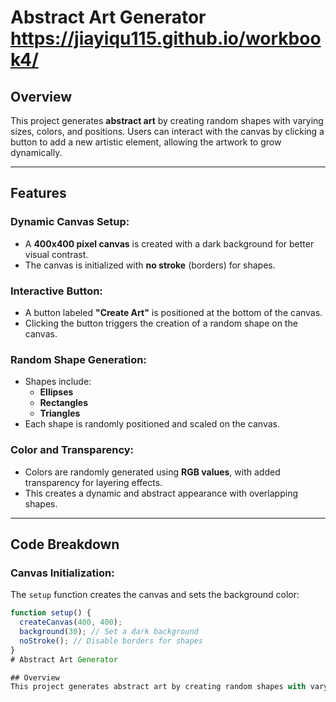 # Abstract Art Generator https://jiayiqu115.github.io/workbook4/

## Overview
This project generates **abstract art** by creating random shapes with varying sizes, colors, and positions. Users can interact with the canvas by clicking a button to add a new artistic element, allowing the artwork to grow dynamically.

---

## Features

### Dynamic Canvas Setup:
- A **400x400 pixel canvas** is created with a dark background for better visual contrast.
- The canvas is initialized with **no stroke** (borders) for shapes.

### Interactive Button:
- A button labeled **"Create Art"** is positioned at the bottom of the canvas.
- Clicking the button triggers the creation of a random shape on the canvas.

### Random Shape Generation:
- Shapes include:
  - **Ellipses**
  - **Rectangles**
  - **Triangles**
- Each shape is randomly positioned and scaled on the canvas.

### Color and Transparency:
- Colors are randomly generated using **RGB values**, with added transparency for layering effects.
- This creates a dynamic and abstract appearance with overlapping shapes.

---

## Code Breakdown

### Canvas Initialization:
The `setup` function creates the canvas and sets the background color:

```javascript
function setup() {
  createCanvas(400, 400);
  background(30); // Set a dark background
  noStroke(); // Disable borders for shapes
}
# Abstract Art Generator

## Overview
This project generates abstract art by creating random shapes with varying sizes, colors, and positions. Users can interact with the canvas by clicking a button to add a new artistic element, allowing the artwork to grow dynamically.
